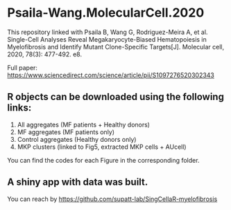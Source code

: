 # Psaila-Wang.MolecularCell.2020

This repository linked with Psaila B, Wang G, Rodriguez-Meira A, et al. Single-Cell Analyses Reveal Megakaryocyte-Biased Hematopoiesis in Myelofibrosis and Identify Mutant Clone-Specific Targets[J]. Molecular cell, 2020, 78(3): 477-492. e8.

Full paper: https://www.sciencedirect.com/science/article/pii/S1097276520302343

## R objects can be downloaded using the following links:

1. All aggregates (MF patients + Healthy donors)
2. MF aggregates (MF patients only)
3. Control aggregates (Healthy donors only)
4. MKP clusters (linked to Fig5, extracted MKP cells + AUcell)

You can find the codes for each Figure in the corresponding folder.

## A shiny app with data was built. 
You can reach by https://github.com/supatt-lab/SingCellaR-myelofibrosis





